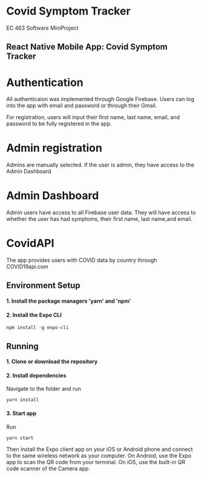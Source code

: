 # Covid Symptom Tracker
EC 463 Software MiniProject


## React Native Mobile App: Covid Symptom Tracker

# Authentication
All authenticaion was implemented through Google Firebase. Users can log into the app with email and password or through their Gmail. 

For registration, users will input their first name, last name, email, and password to be fully registered in the app. 

# Admin registration
Admins are manually selected. If the user is admin, they have access to the Admin Dashboard

# Admin Dashboard
Admin users have access to all Firebase user data. They will have access to whether the user has had symptoms, their first name, last name,and email.

# CovidAPI
The app provides users with COVID data by country through COVID19api.com



























## Environment Setup
#### 1. Install the package managers 'yarn' and 'npm'

#### 2. Install the Expo CLI
```
npm install -g expo-cli
```
## Running

#### 1. Clone or download the repository

#### 2. Install dependencies
Navigate to the folder and run
```
yarn install
```

#### 3. Start app
Run
```
yarn start
```

Then install the Expo client app on your iOS or Android phone and connect to the same wireless network as your computer. On Android, use the Expo app to scan the QR code from your terminal. On iOS, use the built-in QR code scanner of the Camera app.
